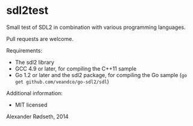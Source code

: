 sdl2test
========

Small test of SDL2 in combination with various programming languages.

Pull requests are welcome.

Requirements:
* The sdl2 library
* GCC 4.9 or later, for compiling the C++11 sample
* Go 1.2 or later and the sdl2 package, for compiling the Go sample (`go get github.com/veandco/go-sdl2/sdl`)

Additional information:
* MIT licensed

Alexander Rødseth, 2014
